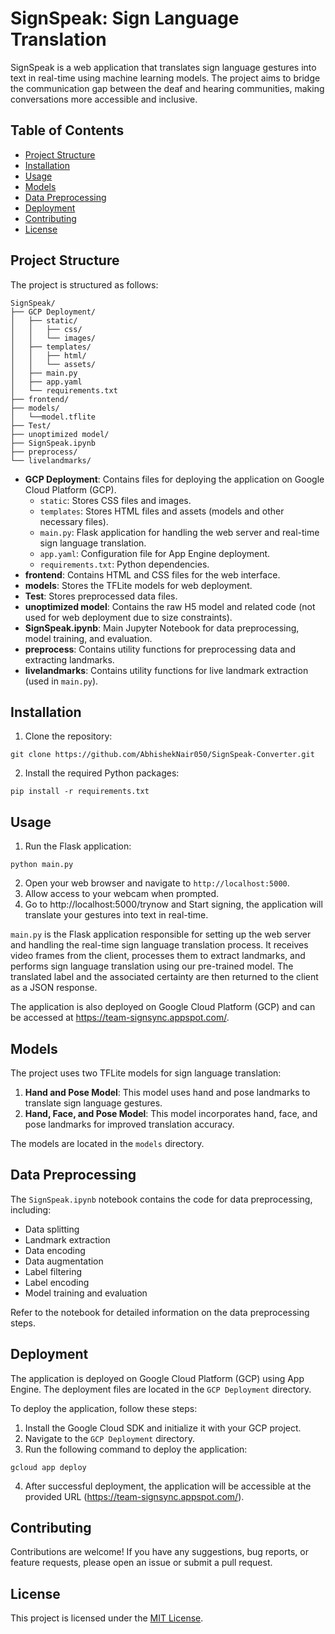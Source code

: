 # SignSpeak: Sign Language Translation

SignSpeak is a web application that translates sign language gestures into text in real-time using machine learning models. The project aims to bridge the communication gap between the deaf and hearing communities, making conversations more accessible and inclusive.

## Table of Contents

- [Project Structure](#project-structure)
- [Installation](#installation)
- [Usage](#usage)
- [Models](#models)
- [Data Preprocessing](#data-preprocessing)
- [Deployment](#deployment)
- [Contributing](#contributing)
- [License](#license)

## Project Structure

The project is structured as follows:

```
SignSpeak/
├── GCP Deployment/
│   ├── static/
│   │   ├── css/
│   │   └── images/
│   ├── templates/
│   │   ├── html/
│   │   └── assets/
│   ├── main.py
│   ├── app.yaml
│   └── requirements.txt
├── frontend/
├── models/
│   └──model.tflite
├── Test/
├── unoptimized model/
├── SignSpeak.ipynb
├── preprocess/
└── livelandmarks/
```

- **GCP Deployment**: Contains files for deploying the application on Google Cloud Platform (GCP).
  - `static`: Stores CSS files and images.
  - `templates`: Stores HTML files and assets (models and other necessary files).
  - `main.py`: Flask application for handling the web server and real-time sign language translation.
  - `app.yaml`: Configuration file for App Engine deployment.
  - `requirements.txt`: Python dependencies.
- **frontend**: Contains HTML and CSS files for the web interface.
- **models**: Stores the TFLite models for web deployment.
- **Test**: Stores preprocessed data files.
- **unoptimized model**: Contains the raw H5 model and related code (not used for web deployment due to size constraints).
- **SignSpeak.ipynb**: Main Jupyter Notebook for data preprocessing, model training, and evaluation.
- **preprocess**: Contains utility functions for preprocessing data and extracting landmarks.
- **livelandmarks**: Contains utility functions for live landmark extraction (used in `main.py`).

## Installation

1. Clone the repository:

```
git clone https://github.com/AbhishekNair050/SignSpeak-Converter.git
```

2. Install the required Python packages:

```
pip install -r requirements.txt
```

## Usage

1. Run the Flask application:

```
python main.py
```

2. Open your web browser and navigate to `http://localhost:5000`.
3. Allow access to your webcam when prompted.
4. Go to http://localhost:5000/trynow and Start signing, the application will translate your gestures into text in real-time.

`main.py` is the Flask application responsible for setting up the web server and handling the real-time sign language translation process. It receives video frames from the client, processes them to extract landmarks, and performs sign language translation using our pre-trained model. The translated label and the associated certainty are then returned to the client as a JSON response.

The application is also deployed on Google Cloud Platform (GCP) and can be accessed at https://team-signsync.appspot.com/.

## Models

The project uses two TFLite models for sign language translation:

1. **Hand and Pose Model**: This model uses hand and pose landmarks to translate sign language gestures.
2. **Hand, Face, and Pose Model**: This model incorporates hand, face, and pose landmarks for improved translation accuracy.

The models are located in the `models` directory.

## Data Preprocessing

The `SignSpeak.ipynb` notebook contains the code for data preprocessing, including:

- Data splitting
- Landmark extraction
- Data encoding
- Data augmentation
- Label filtering
- Label encoding
- Model training and evaluation

Refer to the notebook for detailed information on the data preprocessing steps.

## Deployment

The application is deployed on Google Cloud Platform (GCP) using App Engine. The deployment files are located in the `GCP Deployment` directory.

To deploy the application, follow these steps:

1. Install the Google Cloud SDK and initialize it with your GCP project.
2. Navigate to the `GCP Deployment` directory.
3. Run the following command to deploy the application:

```
gcloud app deploy
```

4. After successful deployment, the application will be accessible at the provided URL (https://team-signsync.appspot.com/).

## Contributing

Contributions are welcome! If you have any suggestions, bug reports, or feature requests, please open an issue or submit a pull request.

## License

This project is licensed under the [MIT License](LICENSE).
